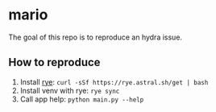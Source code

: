 # mario

The goal of this repo is to reproduce an hydra issue.

## How to reproduce
1. Install [rye](https://rye.astral.sh/): `curl -sSf https://rye.astral.sh/get | bash`
2. Install venv with rye: `rye sync`
3. Call app help: `python main.py --help`
